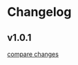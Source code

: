 # Changelog


## v1.0.1

[compare changes](https://undefined/undefined/compare/cmd-bar@0.5.0...v1.0.1)

